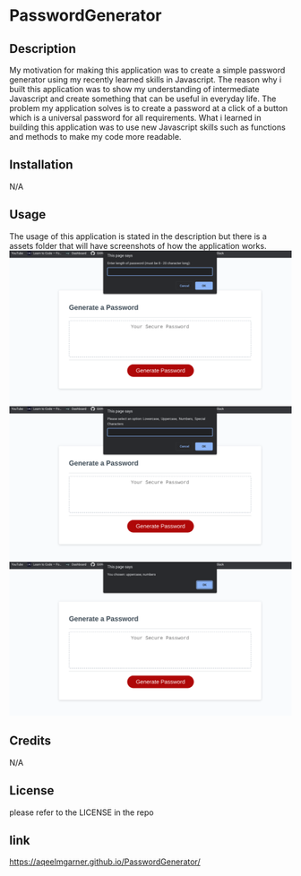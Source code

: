 # PasswordGenerator

## Description

My motivation for making this application was to create a simple password generator using my recently learned skills in Javascript. The reason why i built this application was to show my understanding of intermediate Javascript and create something that can be useful in everyday life. The problem my application solves is to create a password at a click of a button which is a universal password for all requirements. What i learned in building this application was to use new Javascript skills such as functions and methods to make my code more readable.   

## Installation

N/A

## Usage

The usage of this application is stated in the description but there is a assets folder that will have screenshots of how the application works.
![alt text](assets/Screenshot%202023-03-19%2010.09.28.png)
![alt text](assets/Screenshot%202023-03-19%2010.09.37.png)
![alt text](assets/Screenshot%202023-03-19%2010.09.59.png)

## Credits

N/A

## License

please refer to the LICENSE in the repo 

## link
https://aqeelmgarner.github.io/PasswordGenerator/

